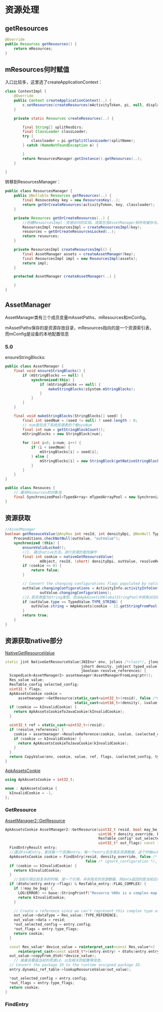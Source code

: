 # 资源处理

## getResources

```java
@Override
public Resources getResources() {
    return mResources;
}
```

## mResources何时赋值

入口比较多，这里选了createApplicationContext：

```java
class ContextImpl {
    @Override
    public Context createApplicationContext(..) {
        c.setResources(createResources(mActivityToken, pi, null, displayId, null, ..));
    }

    private static Resources createResources(..) {

        final String[] splitResDirs;
        final ClassLoader classLoader;
        try {
            classloader = pi.getSplitClassLoader(splitName);
        } catch (NameNotFoundException e) {

        }
        return ResourcesManager.getInstance().getResources(..);
    }

}
```

转移到ResourcesManager：

```java
public class ResourcesManager {
    public @Nullable Resources getResources(..) {
        final ResoucesKey key = new ResourcesKey(..);
        return getOrCreateResources(activityToken, key, classloader);
    }

    private Resources getOrCreateResources(..) {
        //创建ResourcesImpl：资源访问的实现。该类包含AssetManager和所有缓存与之相关
        ResourcesImpl resourcesImpl = createResourcesImpl(key);
        resources = getOrCreateResourcesLocked(..);
        return resources;
    }

    private ResourcesImpl createResourcesImpl() {
        final AssetManager assets = createAssetManager(key);
        final ResourcesImpl impl = new ResourcesImpl(assets);
        return impl;
    }

    protected AssetManager createAssetManager(..) {

    }
}
```

## AssetManager

AssetManager类有三个成员变量mAssetPaths、mResources和mConfig。

mAssetPaths保存的是资源存放目录，mResources指向的是一个资源索引表，而mConfig是设备的本地配置信息

### 5.0

ensureStringBlocks:

```java
public class AssetManager {
    final void ensureStringBlocks() {
        if (mStringBlocks == null) {
            synchronized(this) {
                if (mStringBlocks == null) {
                    makeStringBlocks(sSystem.mStringBlocks);
                }
            }
        }
    }

    final void makeStringBlocks(StringBlocks[] seed) {
        final int seedNum = (seed != null) ? seed.length : 0;
        // num是包含了系统资源表的个数sysNum
        final int num = getStringBlockCount();
        mStringBlocks = new StringBlock[num];

        for (int i=0; i<num; i++) {
            if (i < seedNum) {
                mStringBlocks[i] = seed[i];
            } else {
                mStringBlocks[i] = new StringBlock(getNativeStringBlock(i), true);
            }
        }
    }
}
```

```java
public class Resouces {
    // 缓存Resources的对象池
    final SynchronizedPool<TypedArray> mTypedArrayPool = new SynchronizedPool<TypedArray>(5);
}
```

## 资源获取

```java
//AssetManager
boolean getResouceValue(@AnyRes int resId, int densityDpi, @NonNull TypedValue outValue) {
    Preconditions.checkNotNull(outValue, "outValue");
    synchronized (this) {
        ensureValidLocked();
        //1. 通过native方法，进行资源的查找操作
        final int cookie = nativeGetResourceValue(
                mObject, resId, (short) densityDpi, outValue, resolveRefs);
        if (cookie <= 0) {
            return false;
        }

        // Convert the changing configurations flags populated by native code.
        outValue.changingConfigurations = ActivityInfo.activityInfoConfigNativeToJava(
                outValue.changingConfigurations);
        //2.若资源值为String类型，则从ApkAssets的GlobalStringPool中获取对应的数据
        if (outValue.type == TypedValue.TYPE_STRING) {
            outValue.string = mApkAssets[cookie - 1].getStringFromPool(outValue.data);
        }
        return true;
    }
}

```

## 资源获取native部分

[NativeGetResourceValue](https://cs.android.com/android/platform/superproject/+/master:frameworks/base/core/jni/android_util_AssetManager.cpp;bpv=1;bpt=1;l=743?gsn=NativeGetResourceValue&gs=kythe%3A%2F%2Fandroid.googlesource.com%2Fplatform%2Fsuperproject%3Flang%3Dc%252B%252B%3Fpath%3Dframeworks%2Fbase%2Fcore%2Fjni%2Fandroid_util_AssetManager.cpp%23JZ98mMUdAAti3l0eFhgdHTZ3ZXORLtrc1LLyaG4Xpn4)

```cpp
static jint NativeGetResourceValue(JNIEnv* env, jclass /*clazz*/, jlong ptr, jint resid,
                                   jshort density, jobject typed_value,
                                   jboolean resolve_references) {
  ScopedLock<AssetManager2> assetmanager(AssetManagerFromLong(ptr));
  Res_value value;
  ResTable_config selected_config;
  uint32_t flags;
  ApkAssetsCookie cookie =
      assetmanager->GetResource(static_cast<uint32_t>(resid), false /*may_be_bag*/,
                                static_cast<uint16_t>(density), &value, &selected_config, &flags);
  if (cookie == kInvalidCookie) {
    return ApkAssetsCookieToJavaCookie(kInvalidCookie);
  }

  uint32_t ref = static_cast<uint32_t>(resid);
  if (resolve_references) {
    cookie = assetmanager->ResolveReference(cookie, &value, &selected_config, &flags, &ref);
    if (cookie == kInvalidCookie) {
      return ApkAssetsCookieToJavaCookie(kInvalidCookie);
    }
  }
  return CopyValue(env, cookie, value, ref, flags, &selected_config, typed_value);
}
```

[ApkAssetsCookie](https://cs.android.com/android/platform/superproject/+/master:frameworks/base/libs/androidfw/include/androidfw/AssetManager2.h;bpv=0;bpt=1;l=37)

```cpp
using ApkAssetsCookie = int32_t;

enum : ApkAssetsCookie {
  kInvalidCookie = -1,
}; 
```

### GetResource

[AssetManager2::GetResource](https://cs.android.com/android/platform/superproject/+/master:frameworks/base/libs/androidfw/AssetManager2.cpp;bpv=0;bpt=1;l=**691**)

```cpp
ApkAssetsCookie AssetManager2::GetResource(uint32_t resid, bool may_be_bag,
                                           uint16_t density_override, Res_value* out_value,
                                           ResTable_config* out_selected_config,
                                           uint32_t* out_flags) const {
  FindEntryResult entry;
  //通过FindEntry，查找每一个资源entry，每一个entry包含真实资源数据，这个时候out_value会获取当前entry中的真实数据
  ApkAssetsCookie cookie = FindEntry(resid, density_override, false /* stop_at_first_match */,
                                     false /* ignore_configuration */, &entry);
  if (cookie == kInvalidCookie) {
    return kInvalidCookie;
  }
    //当前引用比较复杂的时候，是一个引用，并非真实的资源数据，则data返回的是当前应用的resid
  if (dtohs(entry.entry->flags) & ResTable_entry::FLAG_COMPLEX) {
    if (!may_be_bag) {
      LOG(ERROR) << base::StringPrintf("Resource %08x is a complex map type.", resid);
      return kInvalidCookie;
    }

    // Create a reference since we can't represent this complex type as a Res_value.
    out_value->dataType = Res_value::TYPE_REFERENCE;
    out_value->data = resid;
    *out_selected_config = entry.config;
    *out_flags = entry.type_flags;
    return cookie;
  }

  const Res_value* device_value = reinterpret_cast<const Res_value*>(
      reinterpret_cast<const uint8_t*>(entry.entry) + dtohs(entry.entry->size));
  out_value->copyFrom_dtoh(*device_value);
    // 接着会覆盖当前的资源id，以及相关的配置等信息。
  // Convert the package ID to the runtime assigned package ID.
  entry.dynamic_ref_table->lookupResourceValue(out_value);

  *out_selected_config = entry.config;
  *out_flags = entry.type_flags;
  return cookie;
}
```

### FindEntry

```cpp

```
